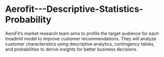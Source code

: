 # Aerofit---Descriptive-Statistics-Probability
AeroFit’s market research team aims to profile the target audience for each treadmill model to improve customer recommendations. They will analyze customer characteristics using descriptive analytics, contingency tables, and probabilities to derive insights for better business decisions.
